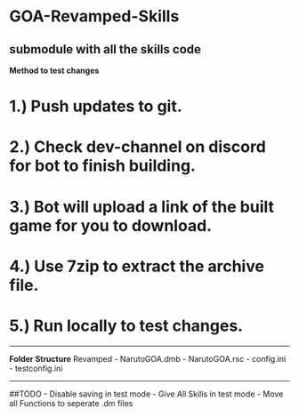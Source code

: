# GOA-Revamped-Skills
submodule with all the skills code
---

**Method to test changes**

# 1.) Push updates to git.

# 2.) Check dev-channel on discord for bot to finish building.

# 3.) Bot will upload a link of the built game for you to download.

# 4.) Use 7zip to extract the archive file.

# 5.) Run locally to test changes.

---
**Folder Structure**
Revamped
	- NarutoGOA.dmb
	- NarutoGOA.rsc
	- config.ini
	- testconfig.ini

---
##TODO 
	- Disable saving in test mode
	- Give All Skills in test mode
	- Move all Functions to seperate .dm files